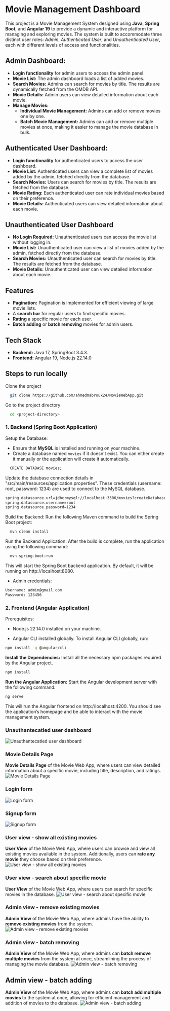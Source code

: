 
# Movie Management Dashboard

This project is a Movie Management System designed using **Java**, **Spring Boot**, and **Angular 19** to provide a dynamic and interactive platform for managing and exploring movies. The system is built to accommodate three distinct user roles: *Admin*, *Authenticated User*, and *Unauthenticated User*, each with different levels of access and functionalities.





## Admin Dashboard:

- **Login functionality** for admin users to access the admin panel.
- **Movie List:** The admin dashboard loads a list of added movies.
- **Search Movies:** Admins can search for movies by title. The results are dynamically fetched from the OMDB API.
- **Movie Details:** Admin users can view detailed information about each movie.  
- **Manage Movies:**    
    - **Individual Movie Management:** Admins can add or remove movies one by one.
    - **Batch Movie Management:** Admins can add or remove multiple movies at once, making it easier to manage the movie database in bulk.


## Authenticated User Dashboard:

- **Login functionality** for authenticated users to access the user dashboard.
- **Movie List:** Authenticated users can view a complete list of movies added by the admin, fetched directly from the database.
- **Search Movies:** Users can search for movies by title. The results are fetched from the database.
- **Movie Rating:** Each authenticated user can rate individual movies based on their preference.
- **Movie Details:** Authenticated users can view detailed information about each movie.   


## Unauthenticated User Dashboard

- **No Login Required:** Unauthenticated users can access the movie list without logging in.
- **Movie List:** Unauthenticated user can view a list of movies added by the admin, fetched directly from the database.
- **Search Movies:** Unauthenticated user can search for movies by title. The results are fetched from the database.
- **Movie Details:** Unauthenticated user can view detailed information about each movie.   


## Features 
- **Pagination:** Pagination is implemented for efficient viewing of large movie lists.
- A **search bar** for regular users to find specific movies.
- **Rating** a specific movie for each user.
- **Batch adding** or **batch removing** movies for admin users.


## Tech Stack
- **Backend:** Java 17, SpringBoot 3.4.3.
- **Frontend:** Angular 19, Node.js 22.14.0




## Steps to run locally
Clone the project

```bash
  git clone https://github.com/ahmedmabrouk24/MovieWebApp.git
```

Go to the project directory

```bash
  cd <project-directory>
```
### 1. Backend (Spring Boot Application)
Setup the Database:

- Ensure that **MySQL** is installed and running on your machine.
- Create a database named ```movies``` if it doesn't exist. You can either create it manually or the application will create it automatically.

```bash
  CREATE DATABASE movies;
```

Update the database connection details in "src/main/resources/application.properties".
These credentials (username: root, password: 1234) are used to connect to the MySQL database.

```bash 
spring.datasource.url=jdbc:mysql://localhost:3306/movies?createDatabaseIfNotExist=true
spring.datasource.username=root
spring.datasource.password=1234
```


Build the Backend: Run the following Maven command to build the Spring Boot project:
```bash
  mvn clean install
```

Run the Backend Application: After the build is complete, run the application using the following command:
```bash
  mvn spring-boot:run
```
This will start the Spring Boot backend application. By default, it will be running on http://localhost:8080.


- Admin credentials:
```bash
Username: admin@gmail.com
Password: 123456
```

### 2. Frontend (Angular Application)
Prerequisites:
- Node.js 22.14.0 installed on your machine.

- Angular CLI installed globally. 
To install Angular CLI globally, run:
```bash
npm install -g @angular/cli
```

**Install the Dependencies:** Install all the necessary npm packages required by the Angular project.
```bash
npm install
```

**Run the Angular Application:** Start the Angular development server with the following command:
```bash
ng serve 
```

This will run the Angular frontend on http://localhost:4200.
You should see the application’s homepage and be able to interact with the movie management system.




### Unauthantecatied user dashboard
![Unauthantecatied user dashboard](/MovieWebApp%20screanshoots/unloggedin%20user.PNG)

### Movie Details Page
**Movie Details Page** of the Movie Web App, where users can view detailed information about a specific movie, including title, description, and ratings.
![Movie Details Page](/MovieWebApp%20screanshoots/Movie%20details%20page.PNG)

### Login form
![Login form](/MovieWebApp%20screanshoots/loginForm.PNG)


### Signup form
![Signup form](/MovieWebApp%20screanshoots/sign%20up%20form.PNG)


### User view - show all existing movies
**User View** of the Movie Web App, where users can browse and view all existing movies available in the system. Additionally, users can **rate any movie** they choose based on their preference.
![User view - show all existing movies](/MovieWebApp%20screanshoots/User%20view%20-%20show%20all%20existing%20movies.PNG)


### User view - search about specific movie
**User View** of the Movie Web App, where users can search for specific movies in the database.
![User view - search about specific movie](/MovieWebApp%20screanshoots/User%20view%20-%20serach%20about%20movie.PNG)

### Admin view - remove existing movies
**Admin View** of the Movie Web App, where admins have the ability to **remove existing movies** from the system.
![Admin view - remove existing movies](/MovieWebApp%20screanshoots/Admin%20view%20-%20remove%20existing%20movies.PNG)


### Admin view - batch removing
**Admin View** of the Movie Web App, where admins can **batch remove multiple movies** from the system at once, streamlining the process of managing the movie database.
![Admin view - batch removing](/MovieWebApp%20screanshoots/Admin%20view%20-%20batch%20removing.PNG)


## Admin view - batch adding
**Admin View** of the Movie Web App, where admins can **batch add multiple movies** to the system at once, allowing for efficient management and addition of movies to the database.
![Admin view - batch adding](/MovieWebApp%20screanshoots/Admin%20view%20-%20batch%20adding.PNG)





